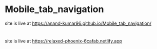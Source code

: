 # Mobile_tab_navigation
 site is live at https://anand-kumar96.github.io/Mobile_tab_navigation/
 #
site is live at https://relaxed-phoenix-6cafab.netlify.app
